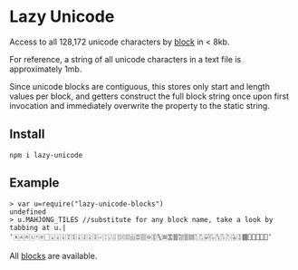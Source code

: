 # Lazy Unicode

Access to all 128,172 unicode characters by [block](https://github.com/mathiasbynens/unicode-9.0.0/tree/master/Block) in < 8kb.

For reference, a string of all unicode characters in a text file is approximately 1mb.

Since unicode blocks are contiguous, this stores only start and length values per block,
and getters construct the full block string once upon first invocation and immediately overwrite the property to the static string.

## Install
	npm i lazy-unicode

## Example
	> var u=require("lazy-unicode-blocks")
	undefined
	> u.MAHJONG_TILES //substitute for any block name, take a look by tabbing at u.|
	'🀀🀁🀂🀃🀄🀅🀆🀇🀈🀉🀊🀋🀌🀍🀎🀏🀐🀑🀒🀓🀔🀕🀖🀗🀘🀙🀚🀛🀜🀝🀞🀟🀠🀡🀢🀣🀤🀥🀦🀧🀨🀩🀪🀫🀬🀭🀮🀯🀰'

All [blocks](https://github.com/mathiasbynens/unicode-9.0.0/tree/master/Block) are available.